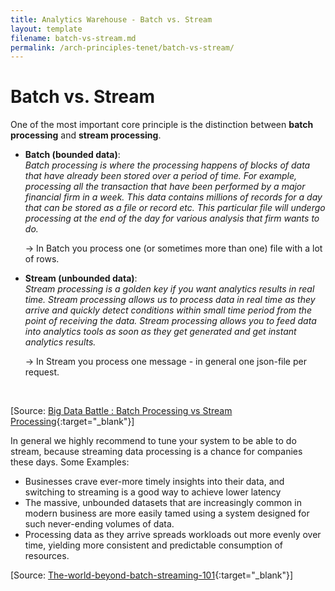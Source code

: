 ```yaml
---
title: Analytics Warehouse - Batch vs. Stream
layout: template
filename: batch-vs-stream.md
permalink: /arch-principles-tenet/batch-vs-stream/
--- 
```


# Batch vs. Stream

One of the most important core principle is the distinction between **batch processing** and **stream processing**.

- **Batch (bounded data)**:<br/>
    *Batch processing is where the processing happens of blocks of data that have already been stored over a period of time. For example, processing all the transaction that have been performed by a major financial firm in a week. This data contains millions of records for a day that can be stored as a file or record etc. This particular file will undergo processing at the end of the day for various analysis that firm wants to do.* 

    → In Batch you process one (or sometimes more than one) file with a lot of rows.

- **Stream (unbounded data)**:<br/>
    *Stream processing is a golden key if you want analytics results in real time. Stream processing allows us to process data in real time as they arrive and quickly detect conditions within small time period from the point of receiving the data. Stream processing allows you to feed data into analytics tools as soon as they get generated and get instant analytics results.* 

    → In Stream you process one message - in general one json-file per request. 
<br/>

[Source: [Big Data Battle : Batch Processing vs Stream Processing](https://medium.com/@gowthamy/big-data-battle-batch-processing-vs-stream-processing-5d94600d8103){:target="_blank"}]

In general we highly recommend to tune your system to be able to do stream, because streaming data processing is a chance for companies
these days. Some Examples:
- Businesses crave ever-more timely insights into their data, and switching to streaming is a good way to achieve lower latency
- The massive, unbounded datasets that are increasingly common in modern business are more easily tamed using a system designed for such never-ending volumes of data.
- Processing data as they arrive spreads workloads out more evenly over time, yielding more consistent and predictable consumption of resources.

[Source: [The-world-beyond-batch-streaming-101](https://www.oreilly.com/radar/the-world-beyond-batch-streaming-101/){:target="_blank"}]
